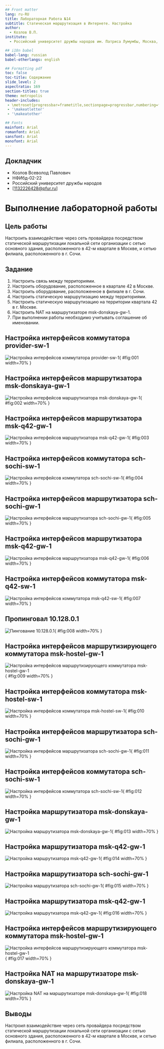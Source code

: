 ```yaml
---
## Front matter
lang: ru-RU
title: Лабораторная Работа №14
subtitle: Статическая маршрутизация в Интернете. Настройка
author:
  - Козлов В.П.
institute:
  - Российский университет дружбы народов им. Патриса Лумумбы, Москва, Россия

## i18n babel
babel-lang: russian
babel-otherlangs: english

## Formatting pdf
toc: false
toc-title: Содержание
slide_level: 2
aspectratio: 169
section-titles: true
theme: metropolis
header-includes:
 - \metroset{progressbar=frametitle,sectionpage=progressbar,numbering=fraction}
 - '\makeatletter'
 - '\makeatother'

## Fonts
mainfont: Arial
romanfont: Arial
sansfont: Arial
monofont: Arial
---
```



## Докладчик

  * Козлов Всеволод Павлович
  * НФИбд-02-22
  * Российский университет дружбы народов
  * [1132226428@pfur.ru]
  
# Выполнение лабораторной работы

## Цель работы

Настроить взаимодействие через сеть провайдера посредством статической
маршрутизации локальной сети организации с сетью основного здания, расположенного в 42-м квартале в Москве, и сетью филиала, расположенного
в г. Сочи.

## Задание

1. Настроить связь между территориями.
2. Настроить оборудование, расположенное в квартале 42 в Москве.
3. Настроить оборудование, расположенное в филиале в г. Сочи.
4. Настроить статическую маршрутизацию между территориями.
5. Настроить статическую маршрутизацию на территории квартала 42 в г.
Москве.
6. Настроить NAT на маршрутизаторе msk-donskaya-gw-1.
7. При выполнении работы необходимо учитывать соглашение об именовании.

## Настройка интерфейсов коммутатора provider-sw-1

![Настройка интерфейсов коммутатора provider-sw-1](image/1.png){ #fig:001 width=70% }

## Настройка интерфейсов маршрутизатора msk-donskaya-gw-1

![Настройка интерфейсов маршрутизатора msk-donskaya-gw-1](image/2.png){ #fig:002 width=70% }

## Настройка интерфейсов маршрутизатора msk-q42-gw-1

![Настройка интерфейсов маршрутизатора msk-q42-gw-1](image/3.png){ #fig:003 width=70% }

## Настройка интерфейсов коммутатора sch-sochi-sw-1

![Настройка интерфейсов коммутатора sch-sochi-sw-1](image/4.png){ #fig:004 width=70% }

## Настройка интерфейсов маршрутизатора sch-sochi-gw-1

![Настройка интерфейсов маршрутизатора sch-sochi-gw-1](image/5.png){ #fig:005 width=70% }

## Настройка интерфейсов маршрутизатора msk-q42-gw-1

![Настройка интерфейсов маршрутизатора msk-q42-gw-1](image/6.png){ #fig:006 width=70% }

## Настройка интерфейсов коммутатора msk-q42-sw-1

![Настройка интерфейсов коммутатора msk-q42-sw-1](image/7.png){ #fig:007 width=70% }

## Пропинговал 10.128.0.1

![Пингование 10.128.0.1](image/8.png){ #fig:008 width=70% }

## Настройка интерфейсов маршрутизирующего коммутатора msk-hostel-gw-1

![Настройка интерфейсов маршрутизирующего коммутатора msk-hostel-gw-1](image/9.png){ #fig:009 width=70% }

## Настройка интерфейсов коммутатора msk-hostel-sw-1

![Настройка интерфейсов коммутатора msk-hostel-sw-1](image/10.png){ #fig:010 width=70% }

## Настройка интерфейсов маршрутизатора sch-sochi-gw-1

![Настройка интерфейсов маршрутизатора sch-sochi-gw-1](image/11.png){ #fig:011 width=70% }

## Настройка интерфейсов коммутатора sch-sochi-sw-1

![Настройка интерфейсов коммутатора sch-sochi-sw-1](image/12.png){ #fig:012 width=70% }

## Настройка маршрутизатора msk-donskaya-gw-1

![Настройка маршрутизатора msk-donskaya-gw-1](image/13.png){ #fig:013 width=70% }

## Настройка маршрутизатора msk-q42-gw-1

![Настройка маршрутизатора msk-q42-gw-1](image/14.png){ #fig:014 width=70% }

## Настройка маршрутизатора sch-sochi-gw-1

![Настройка маршрутизатора sch-sochi-gw-1](image/15.png){ #fig:015 width=70% }

## Настройка маршрутизатора msk-q42-gw-1

![Настройка маршрутизатора msk-q42-gw-1](image/16.png){ #fig:016 width=70% }

## Настройка интерфейсов маршрутизирующего коммутатора msk-hostel-gw-1

![Настройка интерфейсов маршрутизирующего коммутатора msk-hostel-gw-1](image/17.png){ #fig:017 width=70% }

## Настройка NAT на маршрутизаторе msk-donskaya-gw-1

![Настройка NAT на маршрутизаторе msk-donskaya-gw-1](image/18.png){ #fig:018 width=70% }

## Выводы

Настроил взаимодействие через сеть провайдера посредством статической
маршрутизации локальной сети организации с сетью основного здания, расположенного в 42-м квартале в Москве, и сетью филиала, расположенного
в г. Сочи.